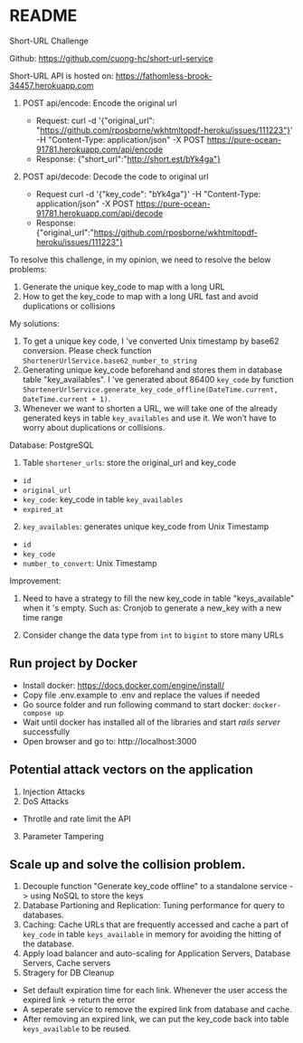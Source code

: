 # README

Short-URL Challenge

Github: https://github.com/cuong-hc/short-url-service

Short-URL API is hosted on: https://fathomless-brook-34457.herokuapp.com

  1.  POST api/encode: Encode the original url
      - Request: curl -d '{"original_url": "https://github.com/rposborne/wkhtmltopdf-heroku/issues/111223"}' -H "Content-Type: application/json" -X POST https://pure-ocean-91781.herokuapp.com/api/encode
      - Response: {"short_url":"http://short.est/bYk4ga"}

  2. POST api/decode: Decode the code to original url
      - Request curl -d '{"key_code": "bYk4ga"}' -H "Content-Type: application/json" -X POST https://pure-ocean-91781.herokuapp.com/api/decode  
      - Response: {"original_url":"https://github.com/rposborne/wkhtmltopdf-heroku/issues/111223"}

To resolve this challenge, in my opinion, we need to resolve the below problems:
  1. Generate the unique key_code to map with a long URL
  2. How to get the key_code to map with a long URL fast and avoid duplications or collisions

My solutions: 
  1. To get a unique key code, I 've converted Unix timestamp by base62 conversion. Please check function  `ShortenerUrlService.base62_number_to_string` 
  2. Generating unique key_code beforehand and stores them in database table "key_availables". I 've generated about 86400 `key_code` by function `ShortenerUrlService.generate_key_code_offline(DateTime.current, DateTime.current + 1)`.
  3. Whenever we want to shorten a URL, we will take one of the already generated keys in table `key_availables` and use it. We won’t have to worry about duplications or collisions.

Database: PostgreSQL
  1. Table `shortener_urls`: store the original_url and key_code
  - `id` 
  - `original_url` 
  - `key_code`: key_code in table `key_availables`
  - `expired_at`

  2. `key_availables`: generates unique key_code from Unix Timestamp
  - `id` 
  - `key_code` 
  - `number_to_convert`: Unix Timestamp

Improvement: 
  1. Need to have a strategy to fill the new key_code in table "keys_available" when it 's empty. Such as: Cronjob to generate a new_key with a new time range
  
  2. Consider change the data type from `int` to `bigint` to store many URLs
  
## Run project by Docker

- Install docker: https://docs.docker.com/engine/install/
- Copy file .env.example to .env and replace the values if needed
- Go source folder and run following command to start docker: `docker-compose up`
- Wait until docker has installed all of the libraries and start _rails server_ successfully
- Open browser and go to: http://localhost:3000

## Potential attack vectors on the application
1. Injection Attacks
2. DoS Attacks
 - Throtlle and rate limit the API
3. Parameter Tampering  

## Scale up and solve the collision problem. 
 1. Decouple function "Generate key_code offline" to a standalone service -> using NoSQL to store the keys
 2. Database Partioning and Replication: Tuning performance for query to databases.
 3. Caching: Cache URLs that are frequently accessed and cache a part of `key_code` in table `keys_available` in memory for avoiding the hitting of the database.
 4. Apply load balancer and auto-scaling for Application Servers, Database Servers, Cache servers
 5. Stragery for DB Cleanup 
  - Set default expiration time for each link. Whenever the user access the expired link -> return the error
  - A seperate service to remove the expired link from database and cache. 
  - After removing an expired link, we can put the key_code back into table `keys_available` to be reused.
 